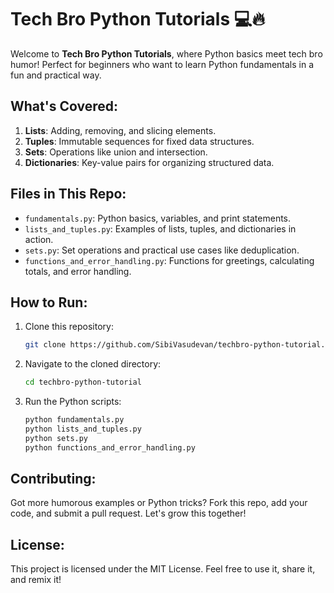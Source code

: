 # Tech Bro Python Tutorials 💻🔥

Welcome to **Tech Bro Python Tutorials**, where Python basics meet tech bro humor! Perfect for beginners who want to learn Python fundamentals in a fun and practical way.

## What's Covered:
1. **Lists**: Adding, removing, and slicing elements.
2. **Tuples**: Immutable sequences for fixed data structures.
3. **Sets**: Operations like union and intersection.
4. **Dictionaries**: Key-value pairs for organizing structured data.

## Files in This Repo:
- `fundamentals.py`: Python basics, variables, and print statements.
- `lists_and_tuples.py`: Examples of lists, tuples, and dictionaries in action.
- `sets.py`: Set operations and practical use cases like deduplication.
- `functions_and_error_handling.py`: Functions for greetings, calculating totals, and error handling.

## How to Run:
1. Clone this repository:
   ```bash
   git clone https://github.com/SibiVasudevan/techbro-python-tutorial.git
   ```
2. Navigate to the cloned directory:
   ```bash
   cd techbro-python-tutorial
   ```
3. Run the Python scripts:
   ```bash
   python fundamentals.py
   python lists_and_tuples.py
   python sets.py
   python functions_and_error_handling.py
   ```

## Contributing:
Got more humorous examples or Python tricks? Fork this repo, add your code, and submit a pull request. Let's grow this together!

## License:
This project is licensed under the MIT License. Feel free to use it, share it, and remix it!
